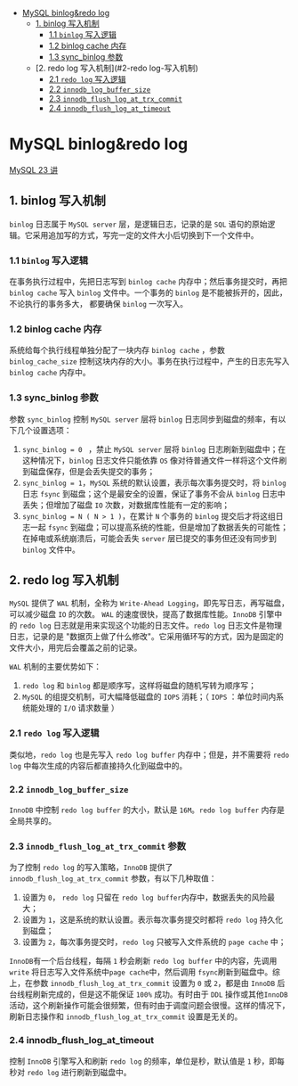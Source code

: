 - [MySQL binlog&redo log](#mysql-binlogredo-log)
  - [1. binlog 写入机制](#1-binlog-写入机制)
    - [1.1 `binlog` 写入逻辑](#11-binlog-写入逻辑)
    - [1.2 binlog cache 内存](#12-binlog-cache-内存)
    - [1.3 sync_binlog 参数](#13-sync_binlog-参数)
  - [2. redo log 写入机制](#2-redo log-写入机制)
    - [2.1 `redo log` 写入逻辑](#21-redo-log-写入逻辑)
    - [2.2  `innodb_log_buffer_size`](#22--innodb_log_buffer_size)
    - [2.3 `innodb_flush_log_at_trx_commit`](#23-innodb_flush_log_at_trx_commit-参数)
    - [2.4 `innodb_flush_log_at_timeout`](#24-innodb_flush_log_at_timeout)

# MySQL binlog&redo log

[MySQL 23 讲](https://time.geekbang.org/column/article/76161)

## 1. binlog 写入机制

`binlog` 日志属于 `MySQL server` 层，是逻辑日志，记录的是 `SQL` 语句的原始逻辑。它采用追加写的方式，写完一定的文件大小后切换到下一个文件中。

### 1.1 `binlog` 写入逻辑

在事务执行过程中，先把日志写到 `binlog cache` 内存中；然后事务提交时，再把 `binlog cache` 写入 `binlog` 文件中。一个事务的 `binlog` 是不能被拆开的，因此，不论执行的事务多大， 都要确保 `binlog` 一次写入。

### 1.2 binlog cache 内存

系统给每个执行线程单独分配了一块内存 `binlog cache` ，参数 `binlog_cache_size` 控制这块内存的大小。事务在执行过程中，产生的日志先写入 `binlog cache` 内存中。

### 1.3 sync_binlog 参数

参数 `sync_binlog` 控制 `MySQL server` 层将 `binlog` 日志同步到磁盘的频率，有以下几个设置选项：

1. `sync_binlog = 0 ` ，禁止 `MySQL server` 层将 `binlog` 日志刷新到磁盘中；在这种情况下，`binlog` 日志文件只能依靠 `OS` 像对待普通文件一样将这个文件刷到磁盘保存，但是会丢失提交的事务；
2. `sync_binlog = 1`，`MySQL` 系统的默认设置，表示每次事务提交时，将 `binlog` 日志 `fsync` 到磁盘；这个是最安全的设置，保证了事务不会从 `binlog` 日志中丢失；但增加了磁盘 `IO` 次数，对数据库性能有一定的影响；
3. `sync_binlog = N ( N > 1 )`，在累计 `N` 个事务的 `binlog` 提交后才将这组日志一起 `fsync` 到磁盘；可以提高系统的性能，但是增加了数据丢失的可能性；在掉电或系统崩溃后，可能会丢失 `server` 层已提交的事务但还没有同步到 `binlog` 文件中。

## 2. redo log 写入机制

`MySQL` 提供了 `WAL` 机制，全称为 `Write-Ahead Logging`，即先写日志，再写磁盘，可以减少磁盘 `IO` 的次数。 `WAL` 的速度很快，提高了数据库性能。`InnoDB` 引擎中的 `redo log` 日志就是用来实现这个功能的日志文件。`redo log` 日志文件是物理日志，记录的是 "数据页上做了什么修改"。它采用循环写的方式，因为是固定的文件大小，用完后会覆盖之前的记录。

`WAL` 机制的主要优势如下：

1. `redo log` 和 `binlog` 都是顺序写，这样将磁盘的随机写转为顺序写；
2. `MySQL` 的组提交机制，可大幅降低磁盘的 `IOPS` 消耗；（ `IOPS` ：单位时间内系统能处理的 `I/O` 请求数量 ）

### 2.1 `redo log` 写入逻辑

类似地，`redo log` 也是先写入 `redo log buffer` 内存中；但是，并不需要将 `redo log` 中每次生成的内容后都直接持久化到磁盘中的。

### 2.2  `innodb_log_buffer_size`

`InnoDB` 中控制 `redo log buffer` 的大小，默认是 `16M`。`redo log buffer` 内存是全局共享的。

### 2.3 `innodb_flush_log_at_trx_commit` 参数

为了控制 `redo log` 的写入策略，`InnoDB` 提供了 `innodb_flush_log_at_trx_commit` 参数，有以下几种取值：

1. 设置为 `0`， `redo log` 只留在 `redo log buffer`内存中，数据丢失的风险最大；
2. 设置为 `1`，这是系统的默认设置。表示每次事务提交时都将 `redo log` 持久化到磁盘；
3. 设置为 `2`，每次事务提交时，`redo log` 只被写入文件系统的 `page cache` 中；

`InnoDB`有一个后台线程，每隔 `1` 秒会刷新 `redo log buffer` 中的内容，先调用 `write` 将日志写入文件系统中`page cache`中，然后调用 `fsync`刷新到磁盘中。综上，在参数 `innodb_flush_log_at_trx_commit` 设置为 `0` 或 `2`，都是由 `InnoDB` 后台线程刷新完成的，但是这不能保证 `100%` 成功。有时由于 `DDL` 操作或其他`InnoDB` 活动，这个刷新操作可能会很频繁，但有时由于调度问题会很慢。这样的情况下，刷新日志操作和 `innodb_flush_log_at_trx_commit` 设置是无关的。

### 2.4 innodb_flush_log_at_timeout

控制 `InnoDB` 引擎写入和刷新 `redo log` 的频率，单位是秒，默认值是 `1` 秒，即每秒对 `redo log` 进行刷新到磁盘中。

